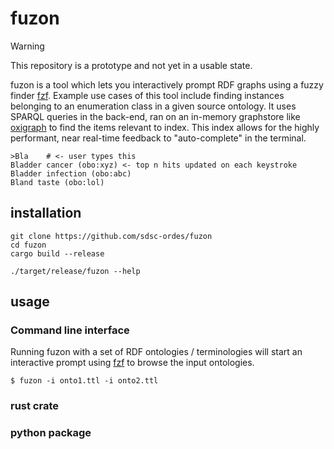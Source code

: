 # fuzon

> [!WARNING]
> This repository is a prototype and not yet in a usable state.

fuzon is a tool which lets you interactively prompt RDF graphs using a fuzzy finder [fzf](https://github.com/junegunn/fzf). Example use cases of this tool include finding instances belonging to an enumeration class in a given source ontology. It uses SPARQL queries in the back-end, ran on an in-memory graphstore like [oxigraph](https://github.com/oxigraph/oxigraph) to find the items relevant to index. This index allows for the highly performant, near real-time feedback to "auto-complete" in the terminal.

```shell
>Bla    # <- user types this
Bladder cancer (obo:xyz) <- top n hits updated on each keystroke
Bladder infection (obo:abc)
Bland taste (obo:lol)
```

## installation

```shell
git clone https://github.com/sdsc-ordes/fuzon
cd fuzon
cargo build --release

./target/release/fuzon --help
```

## usage

### Command line interface

Running fuzon with a set of RDF ontologies / terminologies will start an interactive prompt using [fzf](https://github.com/junegunn/fzf) to browse the input ontologies.

```shell
$ fuzon -i onto1.ttl -i onto2.ttl
```

### rust crate

### python package

